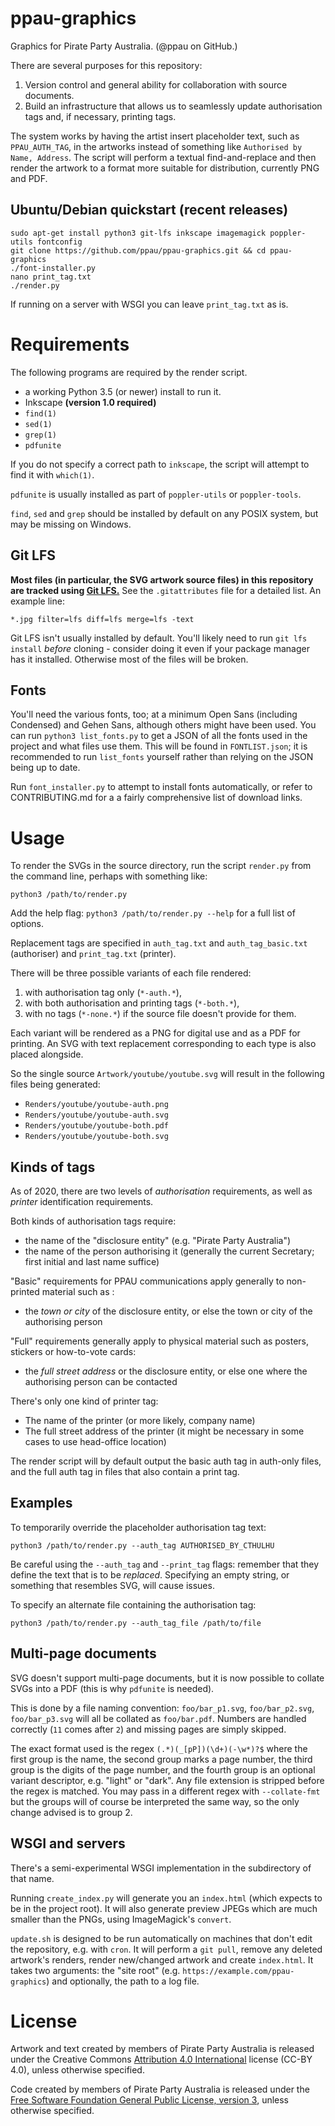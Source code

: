 # ppau-graphics
Graphics for Pirate Party Australia.
(@ppau on GitHub.)

There are several purposes for this repository:

1. Version control and general ability for collaboration with source documents.
2. Build an infrastructure that allows us to seamlessly update authorisation tags and, if necessary, printing tags.

The system works by having the artist insert placeholder text, such as `PPAU_AUTH_TAG`, in the artworks instead of something like `Authorised by Name, Address`. The script will perform a textual find-and-replace and then render the artwork to a format more suitable for distribution, currently PNG and PDF.

## Ubuntu/Debian quickstart (recent releases)

    sudo apt-get install python3 git-lfs inkscape imagemagick poppler-utils fontconfig
    git clone https://github.com/ppau/ppau-graphics.git && cd ppau-graphics
    ./font-installer.py
    nano print_tag.txt
    ./render.py

If running on a server with WSGI you can leave `print_tag.txt` as is.

# Requirements

The following programs are required by the render script.

- a working Python 3.5 (or newer) install to run it.
- Inkscape **(version 1.0 required)**
- `find(1)`
- `sed(1)`
- `grep(1)`
- `pdfunite`

If you do not specify a correct path to `inkscape`, the script will attempt to find it with `which(1)`.

`pdfunite` is usually installed as part of `poppler-utils` or `poppler-tools`.

`find`, `sed` and `grep` should be installed by default on any POSIX system, but may be missing on Windows. 

## Git LFS

**Most files (in particular, the SVG artwork source files) in this repository are tracked using [Git LFS.](https://git-lfs.github.com/)** See the `.gitattributes` file for a detailed list. An example line:

`*.jpg filter=lfs diff=lfs merge=lfs -text`

Git LFS isn't usually installed by default. You'll likely need to run `git lfs install` *before* cloning - consider doing it even if your package manager has it installed. Otherwise most of the files will be broken.

## Fonts

You'll need the various fonts, too; at a minimum Open Sans (including Condensed) and Gehen Sans, although others might have been used. You can run `python3 list_fonts.py` to get a JSON of all the fonts used in the project and what files use them. This will be found in `FONTLIST.json`; it is recommended to run `list_fonts` yourself rather than relying on the JSON being up to date.

Run `font_installer.py` to attempt to install fonts automatically, or refer to CONTRIBUTING.md for a a fairly comprehensive list of download links. 

# Usage

To render the SVGs in the source directory, run the script `render.py` from the command line, perhaps with something like:

    python3 /path/to/render.py

Add the help flag: `python3 /path/to/render.py --help` for a full list of options.

Replacement tags are specified in `auth_tag.txt` and `auth_tag_basic.txt` (authoriser) and `print_tag.txt` (printer).

There will be three possible variants of each file rendered:

1. with authorisation tag only (`*-auth.*`),
2. with both authorisation and printing tags (`*-both.*`),
3. with no tags (`*-none.*`) if the source file doesn't provide for them.

Each variant will be rendered as a PNG for digital use and as a PDF for printing. An SVG with text replacement corresponding to each type is also placed alongside.

So the single source `Artwork/youtube/youtube.svg` will result in the following files being generated:

- `Renders/youtube/youtube-auth.png`
- `Renders/youtube/youtube-auth.svg`
- `Renders/youtube/youtube-both.pdf`
- `Renders/youtube/youtube-both.svg`

## Kinds of tags

As of 2020, there are two levels of *authorisation* requirements, as well as *printer* identification requirements. 

Both kinds of authorisation tags require: 

* the name of the "disclosure entity" (e.g. "Pirate Party Australia")
* the name of the person authorising it (generally the current Secretary; first initial and last name suffice)

"Basic" requirements for PPAU communications apply generally to non-printed material such as :

* the *town or city* of the disclosure entity, or else the town or city of the authorising person

"Full" requirements generally apply to physical material such as posters, stickers or how-to-vote cards: 

* the *full street address* or the disclosure entity, or else one where the authorising person can be contacted

There's only one kind of printer tag:

* The name of the printer (or more likely, company name)
* The full street address of the printer (it might be necessary in some cases to use head-office location)

The render script will by default output the basic auth tag in auth-only files, and the full auth tag in files that also contain a print tag. 

## Examples

To temporarily override the placeholder authorisation tag text:

`python3 /path/to/render.py --auth_tag AUTHORISED_BY_CTHULHU`

Be careful using the `--auth_tag` and `--print_tag` flags: remember that they define the text that is to be *replaced*. Specifying an empty string, or something that resembles SVG, will cause issues.

To specify an alternate file containing the authorisation tag:

`python3 /path/to/render.py --auth_tag_file /path/to/file`

## Multi-page documents

SVG doesn't support multi-page documents, but it is now possible to collate SVGs into a PDF (this is why `pdfunite` is needed). 

This is done by a file naming convention: `foo/bar_p1.svg`, `foo/bar_p2.svg`, `foo/bar_p3.svg` will all be collated as `foo/bar.pdf`. Numbers are handled correctly (`11` comes after `2`) and missing pages are simply skipped.

The exact format used is the regex `(.*)(_[pP])(\d+)(-\w*)?$` where the first group is the name, the second group marks a page number, the third group is the digits of the page number, and the fourth group is an optional variant descriptor, e.g. "light" or "dark". Any file extension is stripped before the regex is matched. You may pass in a different regex with `--collate-fmt` but the groups will of course be interpreted the same way, so the only change advised is to group 2. 

## WSGI and servers

There's a semi-experimental WSGI implementation in the subdirectory of that name.

Running `create_index.py` will generate you an `index.html` (which expects to be in the project root). It will also generate preview JPEGs which are much smaller than the PNGs, using ImageMagick's `convert`.

`update.sh` is designed to be run automatically on machines that don't edit the repository, e.g. with `cron`. It will perform a `git pull`, remove any deleted artwork's renders, render new/changed artwork and create `index.html`. It takes two arguments: the "site root" (e.g. `https://example.com/ppau-graphics`) and optionally, the path to a log file. 

# License

Artwork and text created by members of Pirate Party Australia is released under the Creative Commons [Attribution 4.0 International](https://creativecommons.org/licenses/by/4.0/) license (CC-BY 4.0), unless otherwise specified.

Code created by members of Pirate Party Australia is released under the [Free Software Foundation General Public License, version 3](https://www.gnu.org/licenses/gpl-3.0.html), unless otherwise specified.

